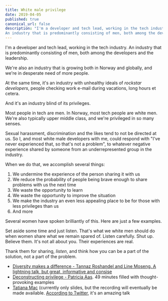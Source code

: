 ```yaml
---
title: White male privilege
date: 2019-04-05
published: true
canonical_url: false
description: "I'm a developer and tech lead, working in the tech industry. 
An industry that is predominantly consisting of men, both among the developers and the leadership."
---
```

I'm a developer and tech lead, working in the tech industry. 
An industry that is predominantly consisting of men, both among the developers and the leadership.

We're also an industry that is growing both in Norway and globally, 
and we're in desperate need of more people.

At the same time, it's an industry with unhealthy ideals of _rockstar developers_, people checking work e-mail during vacations, long hours et cetera.

And it's an industry blind of its privileges.

Most people in tech are men. In Norway, most tech people are white men. 
We're also typically upper middle class, and we're privileged in so many senses.

Sexual harassment, discrimination and the likes tend to not be directed at us. 
So I, and most white male developers with me, could respond with "I've never experienced that, so that's not a problem",
to whatever negative experience shared by someone from an underrepresented group in the industry.

When we do that, we accomplish several things:
<ol>
    <li>We undermine the experience of the person sharing it with us</li>
    <li>We reduce the probability of people being brave enough to share problems with us the next time</li>
    <li>We waste the opportunity to learn</li>
    <li>We waste the opportunity to improve the situation</li>
    <li>We make the industry an even less appealing place to be for those with less privileges than us</li>
    <li>And more</li>
</ol>

Several women have spoken brilliantly of this. Here are just a few examples. 

Set aside some time and just listen. That's what we white men should do when women share what we remain spared of.
Listen carefully. Shut up. Believe them. It's not all about you. Their experiences are real. 

Thank them for sharing, _listen_, and think how you can be a part of the solution, not a part of the problem.

<ul>
<li><a href="https://2019.boosterconf.no/talks/1262">Diversity makes a difference - Tannaz Roshandel and Line Moseng. A lightning talk, but great, informative and consise</a></li>
<li><a href="https://www.youtube.com/watch?v=02gpZuK5gF8">Deconstructing privilege - Patricia Aas</a>. 49 minutes filled with thought-provoking examples</li>
<li><a href="https://slides.com/tatianamac/privilege-defines-performance-shared#/">Tatiana Mac</a> (currently only slides, but the recording will eventually be made available. <a href="https://twitter.com/sambreed/status/1113978458311254016">According to Twitter</a>, it's an amazing talk</li>
</ul>